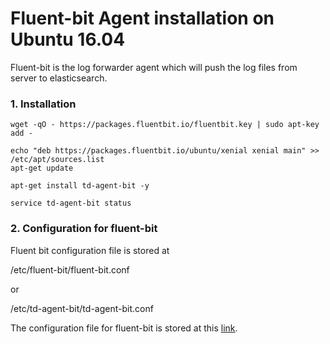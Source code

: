 # Fluent-bit Agent installation on Ubuntu 16.04

Fluent-bit is the log forwarder agent which will push the log files from server to elasticsearch.

### 1. Installation
```
wget -qO - https://packages.fluentbit.io/fluentbit.key | sudo apt-key add -

echo "deb https://packages.fluentbit.io/ubuntu/xenial xenial main" >> /etc/apt/sources.list
apt-get update

apt-get install td-agent-bit -y

service td-agent-bit status
```

### 2. Configuration for fluent-bit
Fluent bit configuration file is stored at

/etc/fluent-bit/fluent-bit.conf

or 

/etc/td-agent-bit/td-agent-bit.conf

The configuration file for fluent-bit is stored at this [link](../configurations/fluent-bit.conf).